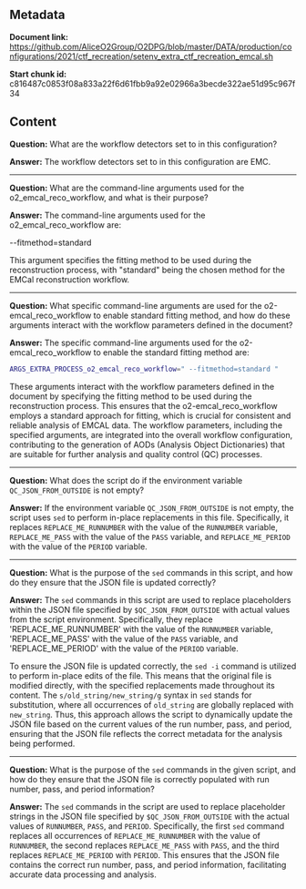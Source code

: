 ## Metadata

**Document link:** https://github.com/AliceO2Group/O2DPG/blob/master/DATA/production/configurations/2021/ctf_recreation/setenv_extra_ctf_recreation_emcal.sh

**Start chunk id:** c816487c0853f08a833a22f6d61fbb9a92e02966a3becde322ae51d95c967f34

## Content

**Question:** What are the workflow detectors set to in this configuration?

**Answer:** The workflow detectors set to in this configuration are EMC.

---

**Question:** What are the command-line arguments used for the o2_emcal_reco_workflow, and what is their purpose?

**Answer:** The command-line arguments used for the o2_emcal_reco_workflow are:

--fitmethod=standard 

This argument specifies the fitting method to be used during the reconstruction process, with "standard" being the chosen method for the EMCal reconstruction workflow.

---

**Question:** What specific command-line arguments are used for the o2-emcal_reco_workflow to enable standard fitting method, and how do these arguments interact with the workflow parameters defined in the document?

**Answer:** The specific command-line arguments used for the o2-emcal_reco_workflow to enable the standard fitting method are:

```bash
ARGS_EXTRA_PROCESS_o2_emcal_reco_workflow=" --fitmethod=standard "
```

These arguments interact with the workflow parameters defined in the document by specifying the fitting method to be used during the reconstruction process. This ensures that the o2-emcal_reco_workflow employs a standard approach for fitting, which is crucial for consistent and reliable analysis of EMCAL data. The workflow parameters, including the specified arguments, are integrated into the overall workflow configuration, contributing to the generation of AODs (Analysis Object Dictionaries) that are suitable for further analysis and quality control (QC) processes.

---

**Question:** What does the script do if the environment variable `QC_JSON_FROM_OUTSIDE` is not empty?

**Answer:** If the environment variable `QC_JSON_FROM_OUTSIDE` is not empty, the script uses `sed` to perform in-place replacements in this file. Specifically, it replaces `REPLACE_ME_RUNNUMBER` with the value of the `RUNNUMBER` variable, `REPLACE_ME_PASS` with the value of the `PASS` variable, and `REPLACE_ME_PERIOD` with the value of the `PERIOD` variable.

---

**Question:** What is the purpose of the `sed` commands in this script, and how do they ensure that the JSON file is updated correctly?

**Answer:** The `sed` commands in this script are used to replace placeholders within the JSON file specified by `$QC_JSON_FROM_OUTSIDE` with actual values from the script environment. Specifically, they replace 'REPLACE_ME_RUNNUMBER' with the value of the `RUNNUMBER` variable, 'REPLACE_ME_PASS' with the value of the `PASS` variable, and 'REPLACE_ME_PERIOD' with the value of the `PERIOD` variable.

To ensure the JSON file is updated correctly, the `sed -i` command is utilized to perform in-place edits of the file. This means that the original file is modified directly, with the specified replacements made throughout its content. The `s/old_string/new_string/g` syntax in `sed` stands for substitution, where all occurrences of `old_string` are globally replaced with `new_string`. Thus, this approach allows the script to dynamically update the JSON file based on the current values of the run number, pass, and period, ensuring that the JSON file reflects the correct metadata for the analysis being performed.

---

**Question:** What is the purpose of the `sed` commands in the given script, and how do they ensure that the JSON file is correctly populated with run number, pass, and period information?

**Answer:** The `sed` commands in the script are used to replace placeholder strings in the JSON file specified by `$QC_JSON_FROM_OUTSIDE` with the actual values of `RUNNUMBER`, `PASS`, and `PERIOD`. Specifically, the first `sed` command replaces all occurrences of `REPLACE_ME_RUNNUMBER` with the value of `RUNNUMBER`, the second replaces `REPLACE_ME_PASS` with `PASS`, and the third replaces `REPLACE_ME_PERIOD` with `PERIOD`. This ensures that the JSON file contains the correct run number, pass, and period information, facilitating accurate data processing and analysis.